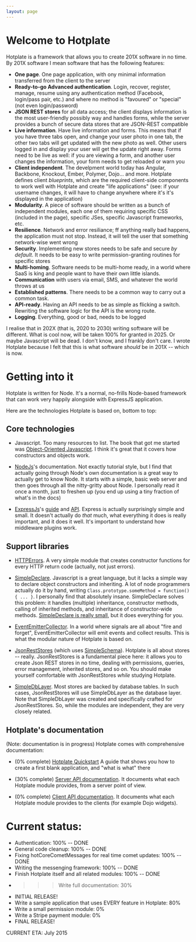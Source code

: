 ```yaml
---
layout: page
---
```


Welcome to Hotplate
===================

Hotplate is a framework that allows you to create 201X software in no time.
By 201X software I mean software that has the following features:

* **One page**. One page application, with ony minimal information transferred from the client to the server
* **Ready-to-go Advanced authentication**. Login, recover, register, manage, resume using any authentication method (Facebook, login/pass pair, etc.) and where no method is "favoured" or "special" (not even login/password)
* **JSON REST stores** for all data access; the client displays information is the most user-friendly possibly way and handles forms, while the server  provides a bunch of secure data stores that are JSON-REST compatible 
* **Live information**. Have live information and forms. This means that if you have three tabs open, and change your user photo in one tab, the other two tabs will get updated with the new photo as well. Other users logged in and display your user will get the update right away. Forms need to be live as well: if you are viewing a form, and another user changes the information, your form needs to get reloaded or warn you
* **Client independent**. The develpment world today has Angular, Backbone, Knockout, Ember, Polymer, Dojo... and more. Hotplate defines client _blueprints_, which are the required client-side components to work well with Hotplate and create "life applications" (see: if your username changes, it will have to change anywhere where it's it's displayed in the application)
* **Modularity**. A piece of software should be written as a bunch of independent modules, each one of them requiring specific CSS (included in the page), specific JSes, specific Javascript frameworks, etc.
* **Resilience**. Network and error resiliance; ff anything really bad happens, the application must not stop. Instead, it will tell the user that something network-wise went wrong
* **Security**. Implementing new stores needs to be safe and secure _by default_. It needs to be easy to write permission-granting routines for specific stores
* **Multi-homing**. Software needs to be multi-home ready, in a world where SaaS is king and people want to have their own little islands.
* **Communication** with users via email, SMS,  and whatever the world throws at us
* **Established patterns**. There needs to be a common way to carry out a common task.
* **API-ready**. Having an API needs to be as simple as flicking a switch. Rewriting the software logic for the API is the wrong route.
* **Logging**. Everything, good or bad, needs to be logged

I realise that in 202X (that is, 2020 to 2030) writing software will be different. What is cool now, will be taken 100% for granted in 2025. Or maybe Javascript will be dead. I don't know, and I frankly don't care. I wrote Hotplate because I felt that this is what software _should_ be in 201X -- which is now.

# Getting into it

Hotplate is written for Node. It's a normal, no-frills Node-based framework that can work very happily alongside with ExpressJS application.

Here are the technologies Hotplate is based on, bottom to top:

## Core technologies

* Javascript. Too many resources to list. The book that got me started was [Object-Oriented Javascript](http://www.amazon.com/dp/1847194141). I think it's great that it covers how constructors and objects work.

* [NodeJs](http://nodejs.org/api/all.html)'s documentation. Not exactly tutorial style, but I find that actually going through Node's own documentation is a great way to actually get to know Node. It starts with a simple, basic web server and then goes through all the nitty-gritty about Node. I personally read it once a month, just to freshen up (you end up using a tiny fraction of what's in the docs)

* [ExpressJs](http://expressjs.com/)'s [guide](http://expressjs.com/guide.html) and [API](http://expressjs.com/api.html). Express is actually surprisingly simple and small. It doesn't actually do *that* much, what everything it does is really important, and it does it well. It's important to understand how middleware plugins work.

## Support libraries

* [HTTPErrors](https://github.com/mercmobily/HTTPErrors). A very simple module that creates constructor functions for every HTTP return code (actually, not just errors).

* [SimpleDeclare](https://github.com/mercmobily/simpleDeclare). Javascript is a great language, but it lacks a simple way to declare object constructors and inheriting. A lot of node programmers actually do it by hand, writing `Class.prototype.someMethod = function(){ ... }`. I personally find that absolutely insane. SimpleDeclare solves this problem: it handles (multiple) inheritance, constructor methods, calling of inherited methods, and inheritance of constructor-wide methods. [SimpleDeclare is really small](https://github.com/mercmobily/simpleDeclare/blob/master/declare.js), but it does everything for you.

* [EventEmitterCollector](https://github.com/mercmobily/EventEmitterCollector). In a world where signals are all about "fire and forget", EventEmitterCollector will emit events and collect results. This is what the modular nature of Hotplate is based on.

* [JsonRestStores](https://github.com/mercmobily/JsonRestStores) (which uses [SimpleSchema](https://github.com/mercmobily/SimpleSchema)). Hotplate is all about stores -- really. JsonRestStores is a fundamental piece here: it allows you to create Json REST stores in no time, dealing with permissions, queries, error management, inherited stores, and so on. You should make yourself comfortable with JsonRestStores _while_ studying Hotplate.

* [SimpleDbLayer](https://github.com/mercmobily/simpledblayer). Most stores are backed by database tables. In such cases, JsonRestStores will use SimpleDbLayer as the database layer. Note that SimpleDbLayer was created and specifically crafted for JsonRestStores. So, while the modules are independent, they are very closely related.

## Hotplate's documentation

(Note: documentation is in progress)
Hotplate comes with comprehensive documentation:

* (0% complete) [Hotplate Quickstart]() A guide that shows you how to create a first blank application, and "what is what" there

* (30% complete) [Server API documentation](http://www.hotplatejs.com/serverAPI/index.html). It documents what each Hotplate module provides, from a server point of view.

* (0% complete) [Client API documentation](http://www.hotplatejs.com/clientAPI/index.html). It documents what each Hotplate module provides to the clients (for example Dojo widgets).

# Current status:

* Authentication: 100% -- DONE
* General code cleanup: 100% -- DONE
* Fixing hotCoreCometMessages for real time comet updates: 100% -- DONE
* Writing the messenging framework: 100% -- DONE
* Finish Hotplate itself and all related modules: 100% -- DONE
* >>> Write full documentation: 30%
* INITIAL RELEASE!
* Write a sample application that uses EVERY feature in Hotplate: 80%
* Write a small permission module: 0%
* Write a Stripe payment module: 0%
* FINAL RELEASE!

CURRENT ETA: July 2015
